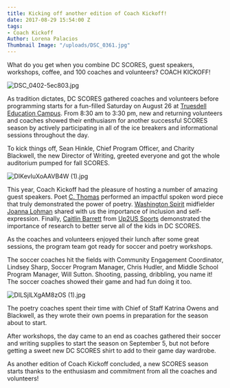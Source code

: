 ```yaml
---
title: Kicking off another edition of Coach Kickoff!
date: 2017-08-29 15:54:00 Z
tags:
- Coach Kickoff
Author: Lorena Palacios
Thumbnail Image: "/uploads/DSC_0361.jpg"
---
```


What do you get when you combine DC SCORES, guest speakers, workshops, coffee, and 100 coaches and volunteers? COACH KICKOFF!

![DSC_0402-5ec803.jpg](/uploads/DSC_0402-5ec803.jpg)

As tradition dictates, DC SCORES gathered coaches and volunteers before programming starts for a fun-filled Saturday on August 26 at [Truesdell Education Campus](http://profiles.dcps.dc.gov/Truesdell\+Education\+Campus). From 8:30 am to 3:30 pm, new and returning volunteers and coaches showed their enthusiasm for another successful SCORES season by actively participating in all of the ice breakers and informational sessions throughout the day.

To kick things off, Sean Hinkle, Chief Program Officer, and Charity Blackwell, the new Director of Writing, greeted everyone and got the whole auditorium pumped for fall SCORES.

![DIKevIuXoAAVB4W (1).jpg](/uploads/DIKevIuXoAAVB4W%20(1).jpg)

This year, Coach Kickoff had the pleasure of hosting a number of amazing guest speakers. Poet [C. Thomas](https://www.instagram.com/mr_cthomas/) performed an impactful spoken word piece that truly demonstrated the power of poetry. [Washington Spirit](washingtonspirit.com/) midfielder [Joanna Lohman](https://twitter.com/JoannaLohman?lang=en) shared with us the importance of inclusion and self-expression. Finally, [Caitlin Barrett](https://twitter.com/BarrettCaitlin?lang=en) from [Up2US Sports](https://www.up2us.org/) demonstrated the importance of research to better serve all of the kids in DC SCORES.

As the coaches and volunteers enjoyed their lunch after some great sessions, the program team got ready for soccer and poetry workshops.

The soccer coaches hit the fields with Community Engagement Coordinator, Lindsey Sharp, Soccer Program Manager, Chris Hudler, and Middle School Program Manager, Will Sutton. Shooting, passing, dribbling, you name it! The soccer coaches showed their game and had fun doing it too.

![DILSjlLXgAM8zOS (1).jpg](/uploads/DILSjlLXgAM8zOS%20(1).jpg)

The poetry coaches spent their time with Chief of Staff Katrina Owens and Blackwell, as they wrote their own poems in preparation for the season about to start.

After workshops, the day came to an end as coaches gathered their soccer and writing supplies to start the season on September 5, but not before getting a sweet new DC SCORES shirt to add to their game day wardrobe.

As another edition of Coach Kickoff concluded, a new SCORES season starts thanks to the enthusiasm and commitment from all the coaches and volunteers!